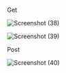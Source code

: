 Get

![Screenshot (38)](https://github.com/adamkennedy123/Lab12Web/assets/92745982/ec571c21-d0de-4ade-ae18-54910da67028)

![Screenshot (39)](https://github.com/adamkennedy123/Lab12Web/assets/92745982/0d780aae-2b3a-4e22-99a4-f8b6d8ac8521)

Post

![Screenshot (40)](https://github.com/adamkennedy123/Lab12Web/assets/92745982/7030cb04-88bd-448c-857c-46fa4417b5e9)

